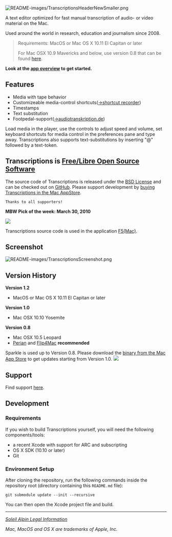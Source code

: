 ![README-images/TranscriptionsHeaderNewSmaller.png](README-images/TranscriptionsHeaderNewSmaller.png)



A text editor optimized for fast manual transcription of audio- or video material on the Mac.

Used around the world in research, education and journalism since 2008.

> Requirements: MacOS or Mac OS X 10.11 El Capitan or later
>
> For Mac OSX 10.9 Mavericks and below, use version 0.8 that can be found [here](https://code.google.com/p/transcriptions/downloads/list).

**Look at the [app overview](README-images/transcriptionsAppOverview.pdf) to get started.**

## Features ##

  * Media with tape behavior
  * Customizeable media-control shortcuts([->shortcut recorder](https://github.com/Kentzo/ShortcutRecorder))
  * Timestamps
  * Text substitution
  * Footpedal-support([->audiotranskription.de](http://www.audiotranskription.de/deutsch/transkription/usb-fussschalter-f-pro/usb-fussschalter-f-pro.html))
  
Load media in the player, use the controls to adjust speed and volume, set keyboard shortcuts for media control in the preferences pane and type away. Transcriptions also supports text-substitutions by inserting "@" followed by a text-token.

## Transcriptions is [Free/Libre Open Source Software](https://en.wikipedia.org/wiki/Free_and_open-source_software) ##
The source code of Transcriptions is released under the [BSD License](https://en.wikipedia.org/wiki/BSD_licenses) and can be checked out on [GitHub](https://github.com/soleil-alpin/Transcriptions). 
Please support development by [buying Transcriptions in the Mac AppStore](https://itunes.apple.com/at/app/transcriptions/id911974149?l=en&mt=12). 

`Thanks to all supporters!`


**MBW Pick of the week: March 30, 2010**

[![](README-images/MacBreakWeekly120X120.jpg)](http://www.mbwpicks.com/2010/03/30/picks-from-mbw-187-a-stick-between-their-legs/)

Transcriptions source code is used in the application [F5(Mac)](http://www.audiotranskription.de/f5.htm).


## Screenshot ##


![README-images/TranscriptionsScreenshot.png](README-images/TranscriptionsScreenshot.png)



## Version History ##
**Version 1.2**
 * MacOS or Mac OS X 10.11 El Capitan or later

**Version 1.0**
  * Mac OSX 10.10 Yosemite

**Version 0.8**
  * Mac OSX 10.5 Leopard
  * [Perian](http://perian.org/) and [Flip4Mac](http://www.microsoft.com/windows/windowsmedia/player/wmcomponents.mspx) **recommended**


Sparkle is used up to Version 0.8. Please download the [binary from the Mac App Store](https://itunes.apple.com/at/app/transcriptions/id911974149?l=en&mt=12) to get updates starting from Version 1.0.
[![](README-images/Sparkle.png)](http://sparkle.andymatuschak.org/)

## Support ##
Find support [here](https://github.com/soleil-alpin/Transcriptions/issues).

## Development ##
### Requirements ###

If you wish to build Transcriptions yourself, you will need the following components/tools:

* a recent Xcode with support for ARC and subscripting
* OS X SDK (10.10 or later)
* Git

### Environment Setup

After cloning the repository, run the following commands inside the repository root (directory containing this `README.md` file):

    git submodule update --init --recursive

You can then open the Xcode project file and build.
 
* * * 
_[Soleil Alpin Legal Information](https://soleil-alpin.github.io/legalsolalp.html)_

_Mac, MacOS and OS X are trademarks of Apple, Inc._
